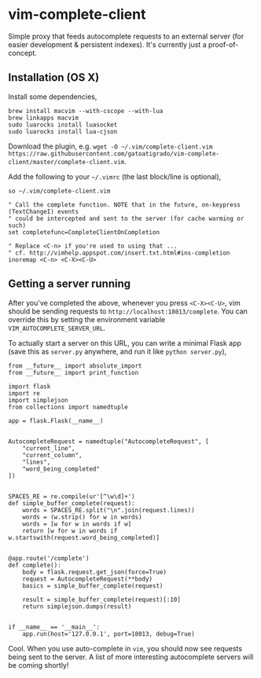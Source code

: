 # vim-complete-client

Simple proxy that feeds autocomplete requests to an external server (for easier development &amp; persistent indexes). It's currently just a proof-of-concept.

## Installation (OS X)

Install some dependencies,

```
brew install macvim --with-cscope --with-lua
brew linkapps macvim
sudo luarocks install luasocket
sudo luarocks install lua-cjson
```

Download the plugin, e.g. `wget -O ~/.vim/complete-client.vim https://raw.githubusercontent.com/gatoatigrado/vim-complete-client/master/complete-client.vim`.

Add the following to your `~/.vimrc` (the last block/line is optional),

```
so ~/.vim/complete-client.vim

" Call the complete function. NOTE that in the future, on-keypress (TextChangeI) events
" could be intercepted and sent to the server (for cache warming or such)
set completefunc=CompleteClientOnCompletion

" Replace <C-n> if you're used to using that ...
" cf. http://vimhelp.appspot.com/insert.txt.html#ins-completion
inoremap <C-n> <C-X><C-U>
```

## Getting a server running

After you've completed the above, whenever you press `<C-X><C-U>`, vim should be sending requests to `http://localhost:18013/complete`. You can override this by setting the environment variable `VIM_AUTOCOMPLETE_SERVER_URL`.

To actually start a server on this URL, you can write a minimal Flask app (save this as `server.py` anywhere, and run it like `python server.py`),

```
from __future__ import absolute_import
from __future__ import print_function

import flask
import re
import simplejson
from collections import namedtuple

app = flask.Flask(__name__)


AutocompleteRequest = namedtuple("AutocompleteRequest", [
    "current_line",
    "current_column",
    "lines",
    "word_being_completed"
])


SPACES_RE = re.compile(ur'[^\w\d]+')
def simple_buffer_complete(request):
    words = SPACES_RE.split("\n".join(request.lines))
    words = (w.strip() for w in words)
    words = [w for w in words if w]
    return [w for w in words if w.startswith(request.word_being_completed)]


@app.route('/complete')
def complete():
    body = flask.request.get_json(force=True)
    request = AutocompleteRequest(**body)
    basics = simple_buffer_complete(request)
    
    result = simple_buffer_complete(request)[:10]
    return simplejson.dumps(result)


if __name__ == '__main__':
    app.run(host='127.0.0.1', port=18013, debug=True)
```

Cool. When you use auto-complete in `vim`, you should now see requests being sent to the server. A list of more interesting autocomplete servers will be coming shortly!
